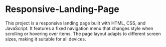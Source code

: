 # Responsive-Landing-Page
This project is a responsive landing page built with HTML, CSS, and JavaScript. It features a fixed navigation menu that changes style when scrolling or hovering over items. The page layout adapts to different screen sizes, making it suitable for all devices.
